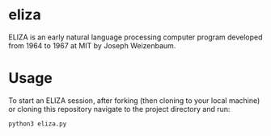 # eliza

ELIZA is an early natural language processing computer program developed from 1964 to 1967 at MIT by Joseph Weizenbaum.

# Usage
To start an ELIZA session, after forking (then cloning to your local machine) or cloning this repository navigate to the project directory and run:
```bash
python3 eliza.py
```
